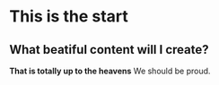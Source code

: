 ---
---

# This is the start
## What beatiful content will I create?
**That is totally up to the heavens**
We should be proud.